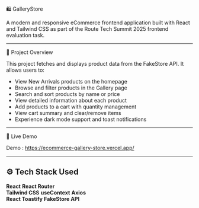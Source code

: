  🛍️ GalleryStore

 A modern and responsive eCommerce frontend application built with React and Tailwind CSS as part of the Route Tech Summit 2025 frontend evaluation task.

---

 📌 Project Overview

This project fetches and displays product data from the FakeStore API. It allows users to:

- View New Arrivals products on the homepage
- Browse and filter products in the Gallery page
- Search and sort products by name or price
- View detailed information about each product
- Add products to a cart with quantity management
- View cart summary and clear/remove items
- Experience dark mode support and toast notifications

---

 🚀 Live Demo

 Demo : https://ecommerce-gallery-store.vercel.app/

---

## ⚙️ Tech Stack Used

**React** 
**React Router**         
**Tailwind CSS**
**useContext**
**Axios**    
**React Toastify** 
**FakeStore API** 
